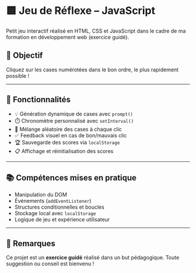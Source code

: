 # 🟦 Jeu de Réflexe – JavaScript

Petit jeu interactif réalisé en HTML, CSS et JavaScript dans le cadre de ma formation en développement web (exercice guidé).

## 🎯 Objectif
Cliquez sur les cases numérotées dans le bon ordre, le plus rapidement possible !

---

## 🔧 Fonctionnalités

- 💡 Génération dynamique de cases avec `prompt()`
- ⏱️ Chronomètre personnalisé avec `setInterval()`
- 🔄 Mélange aléatoire des cases à chaque clic
- ✅ Feedback visuel en cas de bon/mauvais clic
- 🏆 Sauvegarde des scores via `localStorage`
- 📋 Affichage et réinitialisation des scores

---

## 📚 Compétences mises en pratique

- Manipulation du DOM
- Événements (`addEventListener`)
- Structures conditionnelles et boucles
- Stockage local avec `localStorage`
- Logique de jeu et expérience utilisateur

---


## 📌 Remarques

Ce projet est un **exercice guidé** réalisé dans un but pédagogique. Toute suggestion ou conseil est bienvenu !

